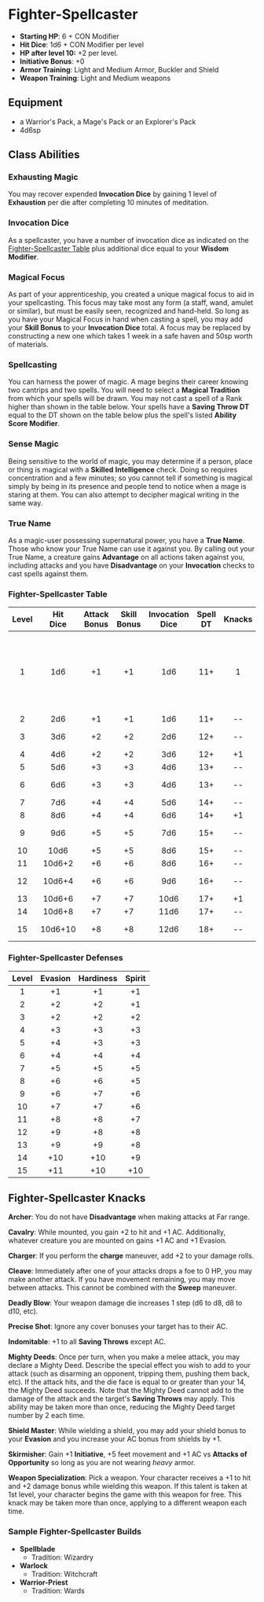 # Fighter-Spellcaster

- **Starting HP**: 6 + CON Modifier
- **Hit Dice**: 1d6 + CON Modifier per level
- **HP after level 10:** +2 per level.
- **Initiative Bonus**: +0
- **Armor Training**: Light and Medium Armor, Buckler and Shield
- **Weapon Training**: Light and Medium weapons

## Equipment
- a Warrior's Pack, a Mage's Pack or an Explorer's Pack
- 4d6sp

## Class Abilities

### Exhausting Magic
You may recover expended **Invocation Dice** by gaining 1 level of **Exhaustion** per die after completing 10 minutes of meditation.

### Invocation Dice
As a spellcaster, you have a number of invocation dice as indicated on the [Fighter-Spellcaster Table](#Fighter-Spellcaster-Table) plus additional dice equal to your **Wisdom Modifier**.

### Magical Focus
As part of your apprenticeship, you created a unique magical focus to aid in your spellcasting.  This focus may take most any form (a staff, wand, amulet or similar), but must be easily seen, recognized and hand-held.  So long as you have your Magical Focus in hand when casting a spell, you may add your **Skill Bonus** to your **Invocation Dice** total.  A focus may be replaced by constructing a new one which takes 1 week in a safe haven and 50sp worth of materials.

### Spellcasting
You can harness the power of magic.  A mage begins their career knowing two cantrips and two spells.  You will need to select a **Magical Tradition** from which your spells will be drawn.  You may not cast a spell of a Rank higher than shown in the table below.  Your spells have a **Saving Throw DT** equal to the DT shown on the table below plus the spell's listed **Ability Score Modifier**.

### Sense Magic
Being sensitive to the world of magic, you may determine if a person, place or thing is magical with a **Skilled** **Intelligence** check.  Doing so requires concentration and a few minutes; so you cannot tell if something is magical simply by being in its presence and people tend to notice when a mage is staring at them.  You can also attempt to decipher magical writing in the same way.

### True Name
As a magic-user possessing supernatural power, you have a **True Name**.  Those who know your True Name can use it against you.  By calling out your True Name, a creature gains **Advantage** on all actions taken against you, including attacks and you have **Disadvantage** on your **Invocation** checks to cast spells against them.

### Fighter-Spellcaster Table
| Level | Hit<br/>Dice | Attack<br/>Bonus | Skill<br/>Bonus | Invocation<br/>Dice | Spell<br/>DT | Knacks | Traits | Abilities |
|:-----:|:------------:|:----------------:|:---------------:|:-------------------:|:------------:|:------:|:------:|:----------|
|   1   |    1d6       |      +1          |      +1         |        1d6          |    11+       | 1      |    1   | Exhausting Magic, Spellcasting, Magic User (cantrip), Sense Magic, True Name |
|   2   |    2d6       |      +1          |      +1         |        1d6          |    11+       | --     |   --   |  |
|   3   |    3d6       |      +2          |      +2         |        2d6          |    12+       | --     |   --   | Spellcasting (rank 1) |
|   4   |    4d6       |      +2          |      +2         |        3d6          |    12+       | +1     |   --   |  |
|   5   |    5d6       |      +3          |      +3         |        4d6          |    13+       | --     |   +1   |  |
|   6   |    6d6       |      +3          |      +3         |        4d6          |    13+       | --     |   --   | Spellcasting (rank 2) |
|   7   |    7d6       |      +4          |      +4         |        5d6          |    14+       | --     |   --   |  |
|   8   |    8d6       |      +4          |      +4         |        6d6          |    14+       | +1     |   --   |  |
|   9   |    9d6       |      +5          |      +5         |        7d6          |    15+       | --     |   --   | Spellcasting (rank 3) |
|  10   |   10d6       |      +5          |      +5         |        8d6          |    15+       | --     |   +1   |  |
|  11   |   10d6+2     |      +6          |      +6         |        8d6          |    16+       | --     |   --   |  |
|  12   |   10d6+4     |      +6          |      +6         |        9d6          |    16+       | --     |   --   | Spellcasting (rank 4) |
|  13   |   10d6+6     |      +7          |      +7         |       10d6          |    17+       | +1     |   --   |  |
|  14   |   10d6+8     |      +7          |      +7         |       11d6          |    17+       | --     |   +1   |  |
|  15   |  10d6+10     |      +8          |      +8         |       12d6          |    18+       | --     |   --   | Spellcasting (rank 5) |

### Fighter-Spellcaster Defenses
| Level | Evasion | Hardiness | Spirit |
|:-----:|:-------:|:---------:|:------:|
|   1   |    +1   |     +1    |   +1   |
|   2   |    +2   |     +2    |   +1   |
|   3   |    +2   |     +2    |   +2   |
|   4   |    +3   |     +3    |   +3   |
|   5   |    +4   |     +3    |   +3   |
|   6   |    +4   |     +4    |   +4   |
|   7   |    +5   |     +5    |   +5   |
|   8   |    +6   |     +6    |   +5   |
|   9   |    +6   |     +7    |   +6   |
|  10   |    +7   |     +7    |   +6   |
|  11   |    +8   |     +8    |   +7   |
|  12   |    +9   |     +8    |   +8   |
|  13   |    +9   |     +9    |   +8   |
|  14   |   +10   |    +10    |   +9   |
|  15   |   +11   |    +10    |  +10   |

## Fighter-Spellcaster Knacks

**Archer**: You do not have **Disadvantage** when making attacks at Far range.

**Cavalry**: While mounted, you gain +2 to hit and +1 AC.  Additionally, whatever creature you are mounted on gains +1 AC and +1 Evasion.

**Charger**: If you perform the **charge** maneuver, add +2 to your damage rolls.

**Cleave**: Immediately after one of your attacks drops a foe to 0 HP, you may make another attack.  If you have movement remaining, you may move between attacks.  This cannot be combined with the **Sweep** maneuver.

**Deadly Blow**: Your weapon damage die increases 1 step (d6 to d8, d8 to d10, etc).

**Precise Shot**: Ignore any cover bonuses your target has to their AC.

**Indomitable**: +1 to all **Saving Throws** except AC.

**Mighty Deeds**: Once per turn, when you make a melee attack, you may declare a Mighty Deed.  Describe the special effect you wish to add to your attack (such as disarming an opponent, tripping them, pushing them back, etc).  If the attack hits, and the die face is equal to or greater than your 14, the Mighty Deed succeeds.  Note that the Mighty Deed cannot add to the damage of the attack and the target's **Saving Throws** may apply.  This ability may be taken more than once, reducing the Mighty Deed target number by 2 each time.

**Shield Master**: While wielding a shield, you may add your shield bonus to your **Evasion** and you increase your AC bonus from shields by +1.

**Skirmisher**: Gain +1 **Initiative**, +5 feet movement and +1 AC vs **Attacks of Opportunity** so long as you are not wearing _heavy_ armor.

**Weapon Specialization**:  Pick a weapon. Your character receives a +1 to hit and +2 damage bonus while wielding this weapon. If this talent is taken at 1st level, your character begins the game with this weapon for free.  This knack may be taken more than once, applying to a different weapon each time.

### Sample Fighter-Spellcaster Builds
- **Spellblade**
	- Tradition: Wizardry
- **Warlock**
	- Tradition: Witchcraft
- **Warrior-Priest**
	- Tradition: Wards
